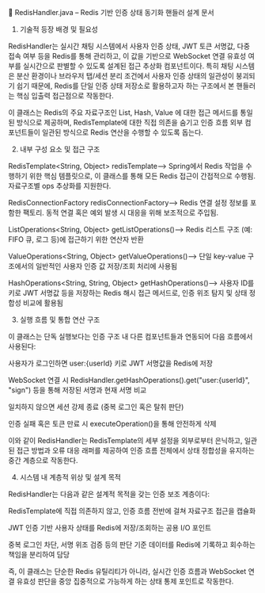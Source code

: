 📘 RedisHandler.java – Redis 기반 인증 상태 동기화 핸들러 설계 문서

1. 기술적 등장 배경 및 필요성

RedisHandler는 실시간 채팅 시스템에서 사용자 인증 상태, JWT 토큰 서명값, 다중 접속 여부 등을 Redis를 통해 관리하고, 이 값을 기반으로 WebSocket 연결 유효성 여부를 실시간으로 판별할 수 있도록 설계된 접근 추상화 컴포넌트이다. 특히 채팅 시스템은 분산 환경이나 브라우저 탭/세션 분리 조건에서 사용자 인증 상태의 일관성이 붕괴되기 쉽기 때문에, Redis를 단일 인증 상태 저장소로 활용하고자 하는 구조에서 본 핸들러는 핵심 입출력 접근점으로 작동한다.

이 클래스는 Redis의 주요 자료구조인 List, Hash, Value 에 대한 접근 메서드를 통일된 방식으로 제공하며, RedisTemplate에 대한 직접 의존을 숨기고 인증 흐름 외부 컴포넌트들이 일관된 방식으로 Redis 연산을 수행할 수 있도록 돕는다.

2. 내부 구성 요소 및 접근 구조

RedisTemplate<String, Object> redisTemplate⟶ Spring에서 Redis 작업을 수행하기 위한 핵심 템플릿으로, 이 클래스를 통해 모든 Redis 접근이 간접적으로 수행됨. 자료구조별 ops 추상화를 지원한다.

RedisConnectionFactory redisConnectionFactory⟶ Redis 연결 설정 정보를 포함한 팩토리. 동적 연결 혹은 예외 발생 시 대응을 위해 보조적으로 주입됨.

ListOperations<String, Object> getListOperations()⟶ Redis 리스트 구조 (예: FIFO 큐, 로그 등)에 접근하기 위한 연산자 반환

ValueOperations<String, Object> getValueOperations()⟶ 단일 key-value 구조에서의 일반적인 사용자 인증 값 저장/조회 처리에 사용됨

HashOperations<String, String, Object> getHashOperations()⟶ 사용자 ID를 키로 JWT 서명값 등을 저장하는 Redis 해시 접근 메서드로, 인증 위조 탐지 및 상태 정합성 비교에 활용됨

3. 실행 흐름 및 통합 연산 구조

이 클래스는 단독 실행보다는 인증 구조 내 다른 컴포넌트들과 연동되어 다음 흐름에서 사용된다:

사용자가 로그인하면 user:{userId} 키로 JWT 서명값을 Redis에 저장

WebSocket 연결 시 RedisHandler.getHashOperations().get("user:{userId}", "sign") 등을 통해 저장된 서명과 현재 서명 비교

일치하지 않으면 세션 강제 종료 (중복 로그인 혹은 탈취 판단)

인증 실패 혹은 토큰 만료 시 executeOperation()을 통해 안전하게 삭제

이와 같이 RedisHandler는 RedisTemplate의 세부 설정을 외부로부터 은닉하고, 일관된 접근 방법과 오류 대응 래퍼를 제공하여 인증 흐름 전체에서 상태 정합성을 유지하는 중간 계층으로 작동한다.

4. 시스템 내 계층적 위상 및 설계 목적

RedisHandler는 다음과 같은 설계적 목적을 갖는 인증 보조 계층이다:

RedisTemplate에 직접 의존하지 않고, 인증 흐름 전반에 걸쳐 자료구조 접근을 캡슐화

JWT 인증 기반 사용자 상태를 Redis에 저장/조회하는 공용 I/O 포인트

중복 로그인 차단, 서명 위조 검증 등의 판단 기준 데이터를 Redis에 기록하고 회수하는 책임을 분리하여 담당

즉, 이 클래스는 단순한 Redis 유틸리티가 아니라, 실시간 인증 흐름과 WebSocket 연결 유효성 판단을 중앙 집중적으로 가능하게 하는 상태 통제 포인트로 작동한다.
